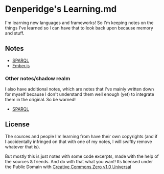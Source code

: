 # Denperidge's Learning.md
I'm learning new languages and frameworks! So I'm keeping notes on the things I've learned so I can have that to look back upon because memory and stuff.

## Notes
- [SPARQL](sparql)
- [Ember.js](emberjs)

### Other notes/shadow realm
I also have additional notes, which are notes that I've mainly written down for myself because I don't understand them well enough (yet) to integrate them in the original. So be warned!

- [SPARQL](Other/sparql)

## License
The sources and people I'm learning from have their own copyrights (and if I accidentally infringed on that with one of my notes, I will swiftly remove whatever that is).

But mostly this is just notes with some code excerpts, made with the help of the sources & friends. And do with that what you want! Its licensed under the Public Domain with [Creative Commons Zero v1.0 Universal](LICENSE)

